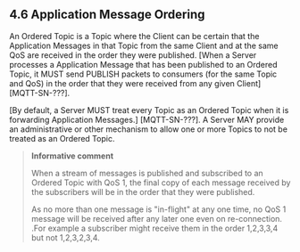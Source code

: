 <!-- transformation-note: left upstream numbering of headings for verification -->
## 4.6 Application Message Ordering

An Ordered Topic is a Topic where the Client can be certain that the Application Messages in that Topic from the same Client and at the same QoS are
received in the order they were published. \[When a Server processes a Application Message that has been published to an Ordered Topic, it MUST send
PUBLISH packets to consumers (for the same Topic and QoS) in the order that they were received from any given Client] \[MQTT-SN-???].

\[By default, a Server MUST treat every Topic as an Ordered Topic when it is forwarding Application Messages.] \[MQTT-SN-???]. A Server MAY
provide an administrative or other mechanism to allow one or more Topics to not be treated as an Ordered Topic.

> **Informative comment**
>
> When a stream of messages is published and subscribed to an Ordered Topic with QoS 1, the final copy of each message received by the subscribers
> will be in the order that they were published.
>
> As no more than one message is "in-flight" at any one time, no QoS 1 message will be received after any later one even on re-connection. .For
> example a subscriber might receive them in the order 1,2,3,3,4 but not 1,2,3,2,3,4.
